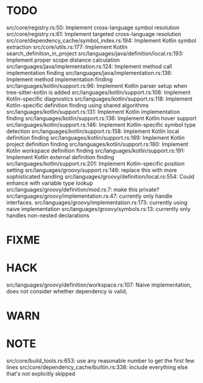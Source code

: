 # TODO
src/core/registry.rs:50: Implement cross-language symbol resolution
src/core/registry.rs:61: Implement targeted cross-language resolution
src/core/dependency_cache/symbol_index.rs:194: Implement Kotlin symbol extraction
src/core/utils.rs:177: Implement Kotlin search_definition_in_project
src/languages/java/definition/local.rs:193: Implement proper scope distance calculation
src/languages/java/implementation.rs:124: Implement method call implementation finding
src/languages/java/implementation.rs:136: Implement method implementation finding
src/languages/kotlin/support.rs:96: Implement Kotlin parser setup when tree-sitter-kotlin is added
src/languages/kotlin/support.rs:106: Implement Kotlin-specific diagnostics
src/languages/kotlin/support.rs:118: Implement Kotlin-specific definition finding using shared algorithms
src/languages/kotlin/support.rs:131: Implement Kotlin implementation finding
src/languages/kotlin/support.rs:136: Implement Kotlin hover support
src/languages/kotlin/support.rs:146: Implement Kotlin-specific symbol type detection
src/languages/kotlin/support.rs:158: Implement Kotlin local definition finding
src/languages/kotlin/support.rs:169: Implement Kotlin project definition finding
src/languages/kotlin/support.rs:180: Implement Kotlin workspace definition finding
src/languages/kotlin/support.rs:191: Implement Kotlin external definition finding
src/languages/kotlin/support.rs:201: Implement Kotlin-specific position setting
src/languages/groovy/support.rs:146: replace this with more sophisticated handling
src/languages/groovy/definition/local.rs:554: Could enhance with variable type lookup
src/languages/groovy/definition/mod.rs:7: make this private?
src/languages/groovy/implementation.rs:47: currently only handle interfaces.
src/languages/groovy/implementation.rs:173: currently using naive implementation
src/languages/groovy/symbols.rs:13: currently only handles non-nested declarations

# FIXME

# HACK
src/languages/groovy/definition/workspace.rs:107: Naive implementation, does not consider whether dependency is valid,

# WARN

# NOTE
src/core/build_tools.rs:653: use any reasonable number to get the first few lines
src/core/dependency_cache/builtin.rs:338: include everything else that's not explicitly skipped
